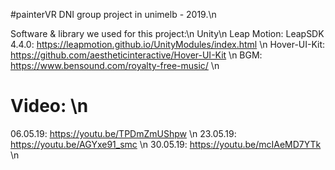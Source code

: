 #painterVR
DNI group project in unimelb - 2019.\n

Software & library we used for this project:\n
Unity\n
Leap Motion: LeapSDK 4.4.0: https://leapmotion.github.io/UnityModules/index.html \n
Hover-UI-Kit: https://github.com/aestheticinteractive/Hover-UI-Kit \n
BGM: https://www.bensound.com/royalty-free-music/ \n

# Video: \n
06.05.19: https://youtu.be/TPDmZmUShpw \n
23.05.19: https://youtu.be/AGYxe91_smc \n
30.05.19: https://youtu.be/mcIAeMD7YTk \n

